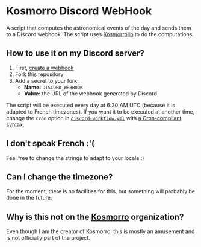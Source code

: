 # Kosmorro Discord WebHook

A script that computes the astronomical events of the day and sends them to a Discord webhook.
The script uses [Kosmorrolib](https://kosmorro.space/lib) to do the computations.

## How to use it on my Discord server?

1. First, [create a webhook](https://support.discord.com/hc/en-us/articles/228383668-Intro-to-Webhooks)
2. Fork this repository
3. Add a secret to your fork:
    - **Name:** `DISCORD_WEBHOOK`
    - **Value:** the URL of the webhook generated by Discord

The script will be executed every day at 6:30 AM UTC (because it is adapted to French timezones). If you want it to be executed at another time, change the `cron` option in [`discord-workflow.yml`](.github/workflows/discord-webhook.yml) with [a Cron-compliant syntax](https://crontab.guru).

## I don't speak French :'(

Feel free to change the strings to adapt to your locale :)

## Can I change the timezone?

For the moment, there is no facilities for this, but something will probably be done in the future.

## Why is this not on the [Kosmorro](https://github.com/Kosmorro) organization?

Even though I am the creator of Kosmorro, this is mostly an amusement and is not officially part of the project.
